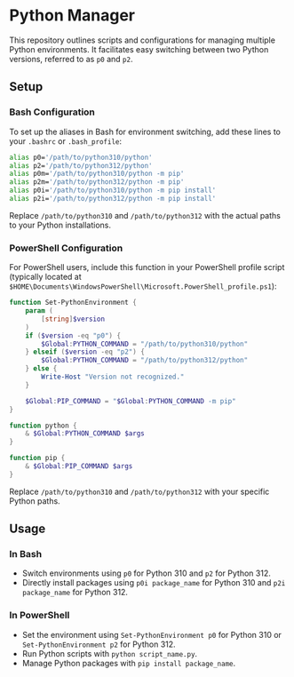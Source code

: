 # Python Manager

This repository outlines scripts and configurations for managing multiple Python environments. It facilitates easy switching between two Python versions, referred to as `p0` and `p2`.

## Setup

### Bash Configuration

To set up the aliases in Bash for environment switching, add these lines to your `.bashrc` or `.bash_profile`:

```bash
alias p0='/path/to/python310/python'
alias p2='/path/to/python312/python'
alias p0m='/path/to/python310/python -m pip'
alias p2m='/path/to/python312/python -m pip'
alias p0i='/path/to/python310/python -m pip install'
alias p2i='/path/to/python312/python -m pip install'
```

Replace `/path/to/python310` and `/path/to/python312` with the actual paths to your Python installations.

### PowerShell Configuration

For PowerShell users, include this function in your PowerShell profile script (typically located at `$HOME\Documents\WindowsPowerShell\Microsoft.PowerShell_profile.ps1`):

```powershell
function Set-PythonEnvironment {
    param (
        [string]$version
    )
    if ($version -eq "p0") {
        $Global:PYTHON_COMMAND = "/path/to/python310/python"
    } elseif ($version -eq "p2") {
        $Global:PYTHON_COMMAND = "/path/to/python312/python"
    } else {
        Write-Host "Version not recognized."
    }

    $Global:PIP_COMMAND = "$Global:PYTHON_COMMAND -m pip"
}

function python {
    & $Global:PYTHON_COMMAND $args
}

function pip {
    & $Global:PIP_COMMAND $args
}
```

Replace `/path/to/python310` and `/path/to/python312` with your specific Python paths.

## Usage

### In Bash
- Switch environments using `p0` for Python 310 and `p2` for Python 312.
- Directly install packages using `p0i package_name` for Python 310 and `p2i package_name` for Python 312.

### In PowerShell
- Set the environment using `Set-PythonEnvironment p0` for Python 310 or `Set-PythonEnvironment p2` for Python 312.
- Run Python scripts with `python script_name.py`.
- Manage Python packages with `pip install package_name`.
